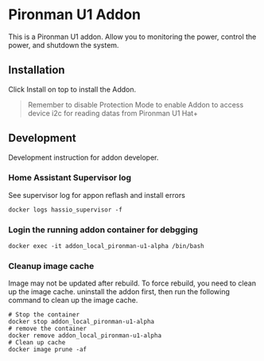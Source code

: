 # Pironman U1 Addon

This is a Pironman U1 addon. Allow you to monitoring the power, control the power, and shutdown the system.

## Installation

Click Install on top to install the Addon.

> Remember to disable Protection Mode to enable Addon to access device i2c for reading datas from Pironman U1 Hat+




## Development

Development instruction for addon developer.

### Home Assistant Supervisor log

See supervisor log for appon reflash and install errors

```
docker logs hassio_supervisor -f
```

### Login the running addon container for debgging

```
docker exec -it addon_local_pironman-u1-alpha /bin/bash
```


### Cleanup image cache

Image may not be updated after rebuild. To force rebuild, you need to clean up the image cache.
uninstall the addon first, then run the following command to clean up the image cache.

```
# Stop the container
docker stop addon_local_pironman-u1-alpha
# remove the container
docker remove addon_local_pironman-u1-alpha
# Clean up cache
docker image prune -af
```
